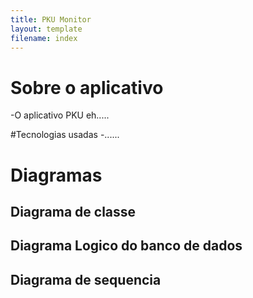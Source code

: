 ```yaml
---
title: PKU Monitor
layout: template
filename: index
--- 
```


# Sobre o aplicativo
-O aplicativo PKU eh.....

#Tecnologias usadas
-......

# Diagramas
## Diagrama de classe
## Diagrama Logico do banco de dados
## Diagrama de sequencia
